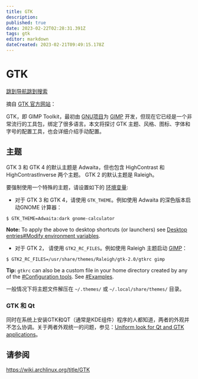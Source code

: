 ```yaml
---
title: GTK
description: 
published: true
date: 2023-02-22T02:28:31.391Z
tags: gtk
editor: markdown
dateCreated: 2023-02-21T09:49:15.178Z
---
```


# GTK

[跳到导航](http://old.deepin.wiki/index.php?title=GTK#mw-head)[跳到搜索](http://old.deepin.wiki/index.php?title=GTK#searchInput)

摘自 [GTK 官方网站](https://www.gtk.org/)：



GTK，即 GIMP Toolkit，最初由 [GNU项目](http://old.deepin.wiki/index.php?title=GNU_Project&action=edit&redlink=1)为 [GIMP](http://old.deepin.wiki/index.php?title=GIMP&action=edit&redlink=1) 开发，但现在它已经是一个非常流行的工具包，绑定了很多语言。本文将探讨 GTK 主题、风格、图标、字体和字号的配置工具，也会详细介绍手动配置。



## 主题

GTK 3 和 GTK 4 的默认主题是 Adwaita，但也包含 HighContrast 和 HighContrastInverse 两个主题。 GTK 2 的默认主题是 Raleigh。

要强制使用一个特殊的主题，请设置如下的 [环境变量](http://old.deepin.wiki/index.php?title=环境变量):

- 对于 GTK 3 和 GTK 4，请使用 `GTK_THEME`。例如使用 Adwaita 的深色版本启动GNOME 计算器：

```
$ GTK_THEME=Adwaita:dark gnome-calculator
```

**Note:** To apply the above to desktop shortcuts (or launchers) see [Desktop entries#Modify environment variables](http://old.deepin.wiki/index.php?title=Desktop_entries&action=edit&redlink=1).

- 对于 GTK 2， 请使用 `GTK2_RC_FILES`。例如使用 Raleigh 主题启动 [GIMP](http://old.deepin.wiki/index.php?title=GIMP&action=edit&redlink=1)：

```
$ GTK2_RC_FILES=/usr/share/themes/Raleigh/gtk-2.0/gtkrc gimp
```

**Tip:** `gtkrc` can also be a custom file in your home directory created by any of the [#Configuration tools](http://old.deepin.wiki/index.php?title=GTK#Configuration_tools). See [#Examples](http://old.deepin.wiki/index.php?title=GTK#Examples).

一般情况下将主题文件解压在 `~/.themes/` 或 `~/.local/share/themes/` 目录。

### GTK 和 Qt

同时在系统上安装GTK和QT（通常是KDE组件）程序的人都知道，两者的外观并不怎么协调。关于两者外观统一的问题，参见：[Uniform look for Qt and GTK applications](http://old.deepin.wiki/index.php?title=Uniform_look_for_Qt_and_GTK_applications&action=edit&redlink=1)。

## 请参阅

https://wiki.archlinux.org/title/GTK